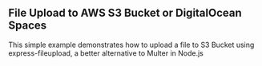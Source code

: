## File Upload to AWS S3 Bucket or DigitalOcean Spaces

This simple example demonstrates how to upload a file to S3 Bucket using express-fileupload, a better alternative to Multer in Node.js
